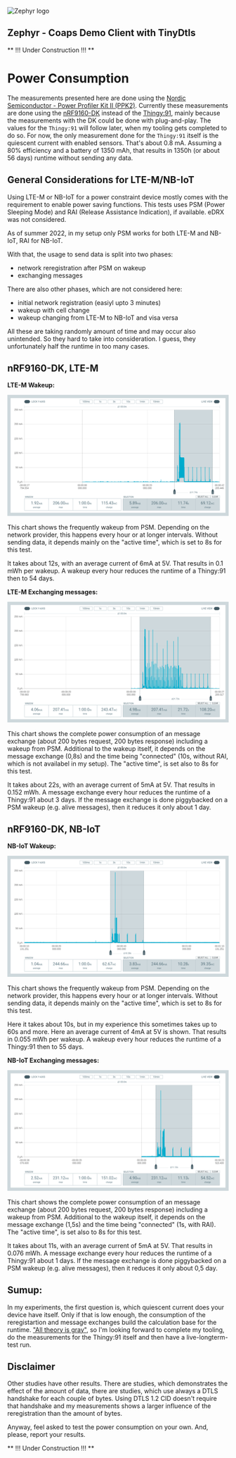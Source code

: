 ![Zephyr logo](https://github.com/zephyrproject-rtos/zephyr/raw/main/doc/_static/images/kite.png)

## Zephyr - Coaps Demo Client with TinyDtls

** !!! Under Construction !!! **

# Power Consumption

The measurements presented here are done using the [Nordic Semiconductor - Power Profiler Kit II (PPK2)](https://www.nordicsemi.com/Products/Development-hardware/Power-Profiler-Kit-2). Currently these measurements are done using the [nRF9160-DK](https://www.nordicsemi.com/Products/Development-hardware/nRF9160-DK) instead of the [Thingy:91](https://www.nordicsemi.com/Products/Development-hardware/Nordic-Thingy-91), mainly because the measurements with the DK could be done with plug-and-play. The values for the `Thingy:91` will follow later, when my tooling gets completed to do so. For now, the only measurement done for the `Thingy:91` itself is the quiescent current with enabled sensors. That's about 0.8 mA. Assuming a 80% efficiency and a battery of 1350 mAh, that results in 1350h (or about 56 days) runtime without sending any data.

## General Considerations for LTE-M/NB-IoT

Using LTE-M or NB-IoT for a power constraint device mostly comes with the requirement to enable power saving functions. This tests uses PSM (Power Sleeping Mode) and RAI (Release Assistance Indication), if available. eDRX was not considered.

As of summer 2022, in my setup only PSM works for both LTE-M and NB-IoT, RAI for NB-IoT.

With that, the usage to send data is split into two phases:
- network reregistration after PSM on wakeup
- exchanging messages

There are also other phases, which are not considered here:
- initial network registration (easiyl upto 3 minutes)
- wakeup with cell change
- wakeup changing from LTE-M to NB-IoT and visa versa

All these are taking randomly amount of time and may occur also unintended. So they hard to take into consideration. I guess, they unfortunately half the runtime in too many cases. 

## nRF9160-DK, LTE-M

**LTE-M Wakeup:**

![LTE-M network reregistration](./docu_images/lte-m-wakeup.png)

This chart shows the frequently wakeup from PSM. Depending on the network provider, this happens every hour or at longer intervals. Without sending data, it depends mainly on the "active time", which is set to 8s for this test.

It takes about 12s, with an average current of 6mA at 5V. That results in 0.1 mWh per wakeup. A wakeup every hour reduces the runtime of a Thingy:91 then to 54 days.

**LTE-M Exchanging messages:**

![LTE-M message exchange](./docu_images/lte-m-send.png)

This chart shows the complete power consumption of an message exchange (about 200 bytes request, 200 bytes response) including a wakeup from PSM. Additional to the wakeup itself, it depends on the message exchange (0,8s) and the time being "connected" (10s, without RAI, which is not availabel in my setup). The "active time", is set also to 8s for this test.

It takes about 22s, with an average current of 5mA at 5V. That results in 0.152 mWh. A message exchange every hour reduces the runtime of a Thingy:91 about 3 days. If the message exchange is done piggybacked on a PSM wakeup (e.g. alive messages), then it reduces it only about 1 day.

## nRF9160-DK, NB-IoT

**NB-IoT Wakeup:**

![NB-IoT network reregistration](./docu_images/nb-iot-wakeup.png)

This chart shows the frequently wakeup from PSM. Depending on the network provider, this happens every hour or at longer intervals. Without sending data, it depends mainly on the "active time", which is set to 8s for this test.

Here it takes about 10s, but in my experience this sometimes takes up to 60s and more. Here an average current of 4mA at 5V is shown. That results in 0.055 mWh per wakeup. A wakeup every hour reduces the runtime of a Thingy:91 then to 55 days.

**NB-IoT Exchanging messages:**

![NB-IoT message exchange](./docu_images/nb-iot-send.png)

This chart shows the complete power consumption of an message exchange (about 200 bytes request, 200 bytes response) including a wakeup from PSM. Additional to the wakeup itself, it depends on the message exchange (1,5s) and the time being "connected" (1s, with RAI). The "active time", is set also to 8s for this test.

It takes about 11s, with an average current of 5mA at 5V. That results in 0.076 mWh. A message exchange every hour reduces the runtime of a Thingy:91 about 1 days. If the message exchange is done piggybacked on a PSM wakeup (e.g. alive messages), then it reduces it only about 0,5 day.  

## Sumup:

In my experiments, the first question is, which quiescent current does your device have itself. Only if that is low enough, the consumption of the reregistartion and message exchanges build the calculation base for the runtime. ["All theory is gray"](https://quotethedayaway.wordpress.com/2013/06/05/all-theory-is-gray-my-friend-but-forever-green-is-the-tree-of-life/), so I'm looking forward to complete my tooling, do the measurements for the Thingy:91 itself and then have a live-longterm-test run.

## Disclaimer

Other studies have other results. There are studies, which demonstrates the effect of the amount of data, there are studies, which use always a DTLS handshake for each couple of bytes. Using DTLS 1.2 CID doesn't require that handshake and my measurements shows a larger influence of the reregistration than the amount of bytes.

Anyway, feel asked to test the power consumption on your own. And, please, report your results.

** !!! Under Construction !!! **
